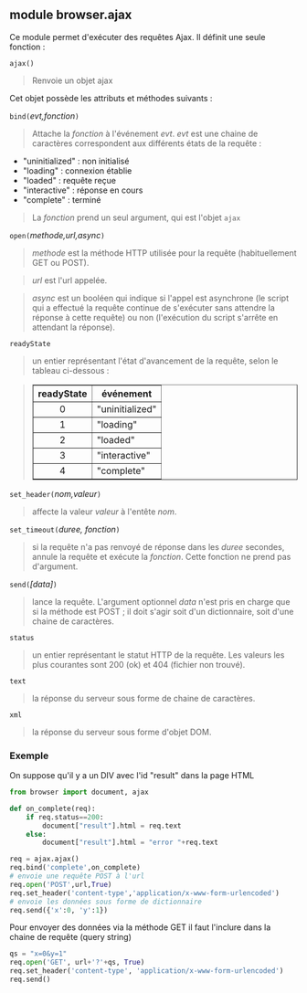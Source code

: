 module **browser.ajax**
-----------------------

Ce module permet d'exécuter des requêtes Ajax. Il définit une seule fonction :

`ajax()`
> Renvoie un objet ajax

Cet objet possède les attributs et méthodes suivants :

`bind(`_evt,fonction_`)`
> Attache la _fonction_ à l'événement _evt_. _evt_ est une chaine de 
> caractères correspondent aux différents états de la requête :

- "uninitialized" : non initialisé
- "loading" : connexion établie
- "loaded" : requête reçue
- "interactive" : réponse en cours
- "complete" : terminé

> La _fonction_ prend un seul argument, qui est l'objet `ajax`

`open(`_methode,url,async_`)`
> _methode_ est la méthode HTTP utilisée pour la requête (habituellement GET 
> ou POST).

> _url_ est l'url appelée.

> _async_ est un booléen qui indique si l'appel est asynchrone (le script qui
> a effectué la requête continue de s'exécuter sans attendre la réponse à 
> cette requête) ou non (l'exécution du script s'arrête en attendant la 
> réponse).

`readyState`
> un entier représentant l'état d'avancement de la requête, selon le tableau 
> ci-dessous :

<blockquote>
<table cellspacing=0 cellpadding=4 border=1>
<tr><th>
readyState
</th><th>
événement
</th></tr>
<tr><td align="center">0</td><td>"uninitialized"</td></tr>
<tr><td align="center">1</td><td>"loading"</td></tr>
<tr><td align="center">2</td><td>"loaded"</td></tr>
<tr><td align="center">3</td><td>"interactive"</td></tr>
<tr><td align="center">4</td><td>"complete"</td></tr>
</table>
</blockquote>

`set_header(`_nom,valeur_`)`
> affecte la valeur _valeur_ à l'entête _nom_.

`set_timeout(`_duree, fonction_`)`
> si la requête n'a pas renvoyé de réponse dans les _duree_ secondes, annule 
> la requête et exécute la _fonction_. Cette fonction ne prend pas d'argument.

`send(`_[data]_`)`
> lance la requête. L'argument optionnel _data_ n'est pris en charge que si la
> méthode est POST ; il doit s'agir soit d'un dictionnaire, soit d'une chaine
> de caractères.

`status`
> un entier représentant le statut HTTP de la requête. Les valeurs les plus 
> courantes sont 200 (ok) et 404 (fichier non trouvé).

`text`
> la réponse du serveur sous forme de chaine de caractères.

`xml`
> la réponse du serveur sous forme d'objet DOM.



### Exemple

On suppose qu'il y a un DIV avec l'id "result" dans la page HTML

```python
from browser import document, ajax

def on_complete(req):
    if req.status==200:
        document["result"].html = req.text
    else:
        document["result"].html = "error "+req.text

req = ajax.ajax()
req.bind('complete',on_complete)
# envoie une requête POST à l'url
req.open('POST',url,True)
req.set_header('content-type','application/x-www-form-urlencoded')
# envoie les données sous forme de dictionnaire
req.send({'x':0, 'y':1})
```

Pour envoyer des données via la méthode GET il faut l'inclure dans la chaine
de requête (query string)

```python
qs = "x=0&y=1"
req.open('GET', url+'?'+qs, True)
req.set_header('content-type', 'application/x-www-form-urlencoded')
req.send()
```
